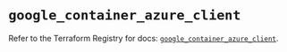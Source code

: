 # `google_container_azure_client`

Refer to the Terraform Registry for docs: [`google_container_azure_client`](https://registry.terraform.io/providers/hashicorp/google/5.43.0/docs/resources/container_azure_client).
